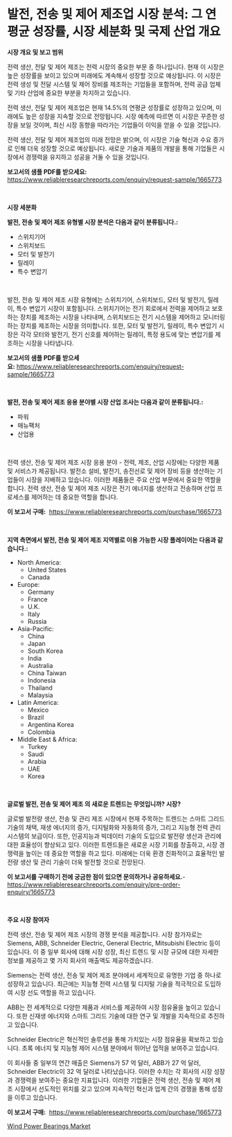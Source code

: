 <p><h1>발전, 전송 및 제어 제조업 시장 분석: 그 연평균 성장률, 시장 세분화 및 국제 산업 개요</h1></p><p><strong>시장 개요 및 보고 범위</strong></p>
<p><p>전력 생산, 전달 및 제어 제조는 전력 시장의 중요한 부문 중 하나입니다. 현재 이 시장은 높은 성장률을 보이고 있으며 미래에도 계속해서 성장할 것으로 예상됩니다. 이 시장은 전력 생성 및 전달 시스템 및 제어 장비를 제조하는 기업들을 포함하며, 전력 공급 업체 및 기타 산업에 중요한 부분을 차지하고 있습니다.</p><p>전력 생산, 전달 및 제어 제조업은 현재 14.5%의 연평균 성장률로 성장하고 있으며, 미래에도 높은 성장을 지속할 것으로 전망됩니다. 시장 예측에 따르면 이 시장은 꾸준한 성장을 보일 것이며, 최신 시장 동향을 따라가는 기업들이 이익을 얻을 수 있을 것입니다.</p><p>전력 생산, 전달 및 제어 제조업의 미래 전망은 밝으며, 이 시장은 기술 혁신과 수요 증가로 인해 더욱 성장할 것으로 예상됩니다. 새로운 기술과 제품의 개발을 통해 기업들은 시장에서 경쟁력을 유지하고 성공을 거둘 수 있을 것입니다.</p></p>
<p><strong>보고서의 샘플 PDF를 받으세요:</strong> <a href="https://www.reliableresearchreports.com/enquiry/request-sample/1665773">https://www.reliableresearchreports.com/enquiry/request-sample/1665773</a></p>
<p>&nbsp;</p>
<p><strong>시장 세분화</strong></p>
<p><strong>발전, 전송 및 제어 제조 유형별 시장 분석은 다음과 같이 분류됩니다.:</strong></p>
<p><ul><li>스위치기어</li><li>스위치보드</li><li>모터 및 발전기</li><li>릴레이</li><li>특수 변압기</li></ul></p>
<p>&nbsp;</p>
<p><p>발전, 전송 및 제어 제조 시장 유형에는 스위치기어, 스위치보드, 모터 및 발전기, 릴레이, 특수 변압기 시장이 포함됩니다. 스위치기어는 전기 회로에서 전력을 제어하고 보호하는 장치를 제조하는 시장을 나타내며, 스위치보드는 전기 시스템을 제어하고 모니터링하는 장치를 제조하는 시장을 의미합니다. 또한, 모터 및 발전기, 릴레이, 특수 변압기 시장은 각각 모터와 발전기, 전기 신호를 제어하는 릴레이, 특정 용도에 맞는 변압기를 제조하는 시장을 나타냅니다.</p></p>
<p><strong>보고서의 샘플 PDF를 받으세요:</strong>&nbsp;<a href="https://www.reliableresearchreports.com/enquiry/request-sample/1665773">https://www.reliableresearchreports.com/enquiry/request-sample/1665773</a></p>
<p>&nbsp;</p>
<p><strong> 발전, 전송 및 제어 제조 응용 분야별 시장 산업 조사는 다음과 같이 분류됩니다.:</strong></p>
<p><ul><li>파워</li><li>매뉴팩처</li><li>산업용</li></ul></p>
<p>&nbsp;</p>
<p><p>전력 생산, 전송 및 제어 제조 시장 응용 분야 - 전력, 제조, 산업 시장에는 다양한 제품 및 서비스가 제공됩니다. 발전소 설비, 발전기, 송전선로 및 제어 장비 등을 생산하는 기업들이 시장을 지배하고 있습니다. 이러한 제품들은 주요 산업 부문에서 중요한 역할을 합니다. 전력 생산, 전송 및 제어 제조 시장은 전기 에너지를 생산하고 전송하며 산업 프로세스를 제어하는 데 중요한 역할을 합니다.</p></p>
<p><strong>이 보고서 구매:</strong>&nbsp; <a href="https://www.reliableresearchreports.com/purchase/1665773">https://www.reliableresearchreports.com/purchase/1665773</a></p>
<p>&nbsp;</p>
<p><strong>지역 측면에서 발전, 전송 및 제어 제조 지역별로 이용 가능한 시장 플레이어는 다음과 같습니다.:</strong></p>
<p><ul>
    <li>
        North America:
        <ul>
            <li>United States</li>
            <li>Canada</li>
        </ul>
    </li>
    <li>
        Europe:
        <ul>
            <li>Germany</li>
            <li>France</li>
            <li>U.K.</li>
            <li>Italy</li>
            <li>Russia</li>
        </ul>
    </li>
    <li>
        Asia-Pacific:
        <ul>
            <li>China</li>
            <li>Japan</li>
            <li>South Korea</li>
            <li>India</li>
            <li>Australia</li>
            <li>China Taiwan</li>
            <li>Indonesia</li>
            <li>Thailand</li>
            <li>Malaysia</li>
        </ul>
    </li>
    <li>
        Latin America:
        <ul>
            <li>Mexico</li>
            <li>Brazil</li>
            <li>Argentina Korea</li>
            <li>Colombia</li>
        </ul>
    </li>
    <li>
        Middle East & Africa:
        <ul>
            <li>Turkey</li>
            <li>Saudi</li>
            <li>Arabia</li>
            <li>UAE</li>
            <li>Korea</li>
        </ul>
    </li>
    </ul></p>
<p>&nbsp;</p>
<p><strong>글로벌 발전, 전송 및 제어 제조 의 새로운 트렌드는 무엇입니까? 시장?</strong></p>
<p><p>글로벌 발전량 생산, 전송 및 관리 제조 시장에서 현재 주목하는 트렌드는 스마트 그리드 기술의 채택, 재생 에너지의 증가, 디지털화와 자동화의 증가, 그리고 지능형 전력 관리 시스템의 보급이다. 또한, 인공지능과 빅데이터 기술의 도입으로 발전량 생산과 관리에 대한 효율성이 향상되고 있다. 이러한 트렌드들은 새로운 시장 기회를 창출하고, 시장 경쟁력을 높이는 데 중요한 역할을 하고 있다. 미래에는 더욱 환경 친화적이고 효율적인 발전량 생산 및 관리 기술이 더욱 발전할 것으로 전망된다.</p></p>
<p><strong>이 보고서를 구매하기 전에 궁금한 점이 있으면 문의하거나 공유하세요.</strong>- <a href="https://www.reliableresearchreports.com/enquiry/pre-order-enquiry/1665773">https://www.reliableresearchreports.com/enquiry/pre-order-enquiry/1665773</a></p>
<p>&nbsp;</p>
<p><strong>주요 시장 참여자</strong></p>
<p><p>전력 생산, 전송 및 제어 제조 시장의 경쟁 분석을 제공합니다. 시장 참가자로는 Siemens, ABB, Schneider Electric, General Electric, Mitsubishi Electric 등이 있습니다. 이 중 일부 회사에 대해 시장 성장, 최신 트렌드 및 시장 규모에 대한 자세한 정보를 제공하고 몇 가지 회사의 매출액도 제공하겠습니다.</p><p>Siemens는 전력 생산, 전송 및 제어 제조 분야에서 세계적으로 유명한 기업 중 하나로 성장하고 있습니다. 최근에는 지능형 전력 시스템 및 디지털 기술을 적극적으로 도입하여 시장 선도 역할을 하고 있습니다.</p><p>ABB는 전 세계적으로 다양한 제품과 서비스를 제공하여 시장 점유율을 높이고 있습니다. 또한 신재생 에너지와 스마트 그리드 기술에 대한 연구 및 개발을 지속적으로 추진하고 있습니다.</p><p>Schneider Electric은 혁신적인 솔루션을 통해 가치있는 시장 점유율을 확보하고 있습니다. 초록 에너지 및 지능형 제어 시스템 분야에서 뛰어난 업적을 보여주고 있습니다.</p><p>이 회사들 중 일부의 연간 매출은 Siemens가 57 억 달러, ABB가 27 억 달러, Schneider Electric이 32 억 달러로 나타났습니다. 이러한 수치는 각 회사의 시장 성장과 경쟁력을 보여주는 중요한 지표입니다. 이러한 기업들은 전력 생산, 전송 및 제어 제조 시장에서 선도적인 위치를 갖고 있으며 지속적인 혁신과 업계 간의 경쟁을 통해 성장을 이루고 있습니다.</p></p>
<p><strong>이 보고서 구매:</strong>&nbsp;&nbsp;<a href="https://www.reliableresearchreports.com/purchase/1665773">https://www.reliableresearchreports.com/purchase/1665773</a></p>
<p><p><a href="https://github.com/RickHolmes3/Market-Research-Report-List-4/blob/main/wind-power-bearings-market.md">Wind Power Bearings Market</a></p></p>
